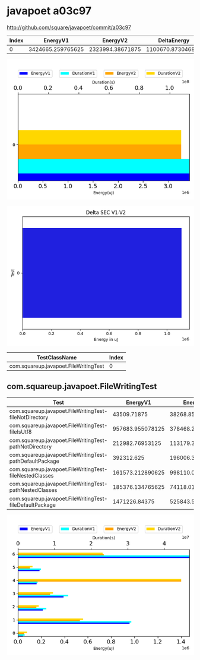 # javapoet a03c97


http://github.com/square/javapoet/commit/a03c97


| Index | EnergyV1 | EnergyV2 | DeltaEnergy | DurationV1 | DurationsV2 | DeltaDuration |
| --- | --- | --- | --- | --- | --- | --- |
| 0 | 3424665.259765625 | 2323994.38671875 | 1100670.873046875 | 112963130.27148438 | 79072920.97070312 | 33890209.30078125 |

![](./javapoet.png)

![](./javapoet_delta.png)

| TestClassName | Index |
| --- | --- |
| com.squareup.javapoet.FileWritingTest | 0 |
## com.squareup.javapoet.FileWritingTest

| Test | EnergyV1 | EnergyV2 | DeltaEnergy | DurationV1 | DurationsV2 | DeltaDuration |
| --- | --- | --- | --- | --- | --- | --- |
| com.squareup.javapoet.FileWritingTest-fileNotDirectory | 43509.71875 | 38268.859375 | 5240.859375 | 1818011.34375 | 1821741.671875 | -3730.328125 |
| com.squareup.javapoet.FileWritingTest-fileIsUtf8 | 957683.955078125 | 378468.271484375 | 579215.68359375 | 31019891.236328125 | 13095326.5546875 | 17924564.681640625 |
| com.squareup.javapoet.FileWritingTest-pathNotDirectory | 212982.76953125 | 113179.345703125 | 99803.423828125 | 7785241.76953125 | 4203488.34375 | 3581753.42578125 |
| com.squareup.javapoet.FileWritingTest-pathDefaultPackage | 392312.625 | 196006.31640625 | 196306.30859375 | 13778220.76953125 | 7036993.783203125 | 6741226.986328125 |
| com.squareup.javapoet.FileWritingTest-fileNestedClasses | 161573.212890625 | 998110.009765625 | -836536.796875 | 5325312.849609375 | 32887565.029296875 | -27562252.1796875 |
| com.squareup.javapoet.FileWritingTest-pathNestedClasses | 185376.134765625 | 74118.017578125 | 111258.1171875 | 6343018.818359375 | 2941201.580078125 | 3401817.23828125 |
| com.squareup.javapoet.FileWritingTest-fileDefaultPackage | 1471226.84375 | 525843.56640625 | 945383.27734375 | 46893433.484375 | 17086604.0078125 | 29806829.4765625 |

![](./com.squareup.javapoet.FileWritingTest-graph.png)

